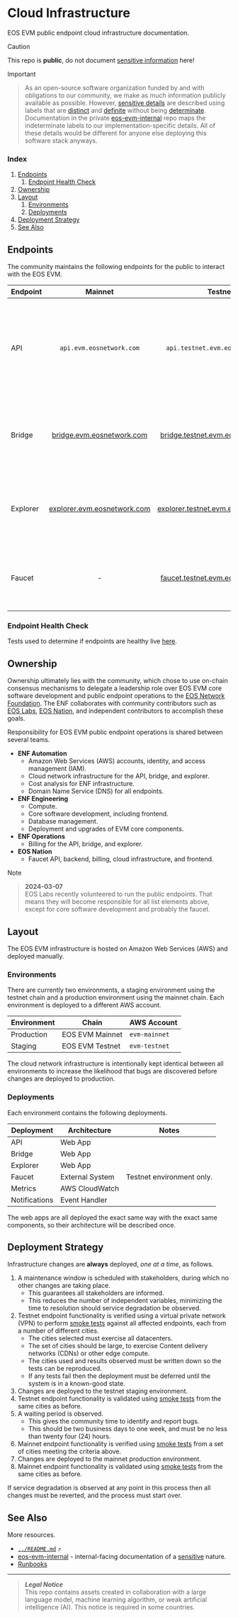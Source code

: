 # Cloud Infrastructure
EOS EVM public endpoint cloud infrastructure documentation.

> [!CAUTION]
> This repo is **public**, do not document [sensitive information](https://github.com/eosnetworkfoundation/engineering/blob/main/standards/secrets.md) here!

> [!IMPORTANT]
> > As an open-source software organization funded by and with obligations to our community, we make as much information publicly available as possible. However, [sensitive details](https://github.com/eosnetworkfoundation/engineering/blob/main/standards/secrets.md) are described using labels that are [distinct](https://en.wiktionary.org/wiki/distinct) and [definite](https://en.wiktionary.org/wiki/definite) without being [determinate](https://en.wiktionary.org/wiki/determinate). Documentation in the private [eos-evm-internal](https://github.com/eosnetworkfoundation/eos-evm-internal/tree/main/cloud) repo maps the indeterminate labels to our implementation-specific details. All of these details would be different for anyone else deploying this software stack anyways.

### Index
1. [Endpoints](#endpoints)
    1. [Endpoint Health Check](#endpoint-health-check)
1. [Ownership](#ownership)
1. [Layout](#layout)
    1. [Environments](#environments)
    1. [Deployments](#deployments)
1. [Deployment Strategy](#deployment-strategy)
1. [See Also](#see-also)

## Endpoints
The community maintains the following endpoints for the public to interact with the EOS EVM.

Endpoint | Mainnet | Testnet | Notes
--- | :---: | :---: | ---
API | `api.evm.eosnetwork.com` | `api.testnet.evm.eosnetwork.com` | RPC API for tools like [Frame](https://frame.sh), [MetaMask](https://metamask.io), and [Rabby](https://rabby.io) to interact with the EOS EVM without running a full node.
Bridge | [bridge.evm.eosnetwork.com](https://bridge.evm.eosnetwork.com) | [bridge.testnet.evm.eosnetwork.com](https://bridge.testnet.evm.eosnetwork.com) | Trustless bridge to move EOS tokens between the native chain and the EVM.
Explorer | [explorer.evm.eosnetwork.com](https://explorer.evm.eosnetwork.com) | [explorer.testnet.evm.eosnetwork.com](https://explorer.testnet.evm.eosnetwork.com) | Block explorer and transaction viewer, running a [fork](https://github.com/eosnetworkfoundation/blockscout) of [Blockscout](https://www.blockscout.com).
Faucet | - | [faucet.testnet.evm.eosnetwork.com](https://faucet.testnet.evm.eosnetwork.com) | Obtain EOS tokens for testing. The faucet is run by [EOS Nation](https://eosnation.io).

### Endpoint Health Check
Tests used to determine if endpoints are healthy live [here](./endpoint-health-check.md).

## Ownership
Ownership ultimately lies with the community, which chose to use on-chain consensus mechanisms to delegate a leadership role over EOS EVM core software development and public endpoint operations to the [EOS Network Foundation](https://eosnetwork.com). The ENF collaborates with community contributors such as [EOS Labs](https://www.eoslabs.io), [EOS Nation](https://eosnation.io), and independent contributors to accomplish these goals.

Responsibility for EOS EVM public endpoint operations is shared between several teams.
- **ENF Automation**
    - Amazon Web Services (AWS) accounts, identity, and access management (IAM).
    - Cloud network infrastructure for the API, bridge, and explorer.
    - Cost analysis for ENF infrastructure.
    - Domain Name Service (DNS) for all endpoints.
- **ENF Engineering**
    - Compute.
    - Core software development, including frontend.
    - Database management.
    - Deployment and upgrades of EVM core components.
- **ENF Operations**
    - Billing for the API, bridge, and explorer.
- **EOS Nation**
    - Faucet API, backend, billing, cloud infrastructure, and frontend.

> [!NOTE]
> > **2024-03-07**  
> > EOS Labs recently volunteered to run the public endpoints. That means they will become responsible for all list elements above, except for core software development and probably the faucet.

## Layout
The EOS EVM infrastructure is hosted on Amazon Web Services (AWS) and deployed manually.

### Environments
There are currently two environments, a staging environment using the testnet chain and a production environment using the mainnet chain. Each environment is deployed to a different AWS account.

Environment | Chain | AWS Account
--- | --- | ---
Production | EOS EVM Mainnet | `evm-mainnet`
Staging | EOS EVM Testnet | `evm-testnet`

The cloud network infrastructure is intentionally kept identical between all environments to increase the likelihood that bugs are discovered before changes are deployed to production.

### Deployments
Each environment contains the following deployments.

Deployment | Architecture | Notes
--- | --- | ---
API | Web App
Bridge | Web App
Explorer | Web App
Faucet | External System | Testnet environment only.
Metrics | AWS CloudWatch
Notifications | Event Handler

The web apps are all deployed the exact same way with the exact same components, so their architecture will be described once.

## Deployment Strategy
Infrastructure changes are **always** deployed, _one at a time_, as follows.
1. A maintenance window is scheduled with stakeholders, during which no other changes are taking place.
    - This guarantees all stakeholders are informed.
    - This reduces the number of independent variables, minimizing the time to resolution should service degradation be observed.
1. Testnet endpoint functionality is verified using a virtual private network (VPN) to perform [smoke tests](../runbooks/endpoint-smoke-test.md) against all affected endpoints, each from a number of different cities.
    - The cities selected must exercise all datacenters.
    - The set of cities should be large, to exercise Content delivery networks (CDNs) or other edge compute.
    - The cities used and results observed must be written down so the tests can be reproduced.
    - If any tests fail then the deployment must be deferred until the system is in a known-good state.
1. Changes are deployed to the testnet staging environment.
1. Testnet endpoint functionality is validated using [smoke tests](../runbooks/endpoint-smoke-test.md) from the same cities as before.
1. A waiting period is observed.
    - This gives the community time to identify and report bugs.
    - This should be two business days to one week, and must be no less than twenty four (24) hours.
1. Mainnet endpoint functionality is verified using [smoke tests](../runbooks/endpoint-smoke-test.md) from a set of cities meeting the criteria above.
1. Changes are deployed to the mainnet production environment.
1. Mainnet endpoint functionality is validated using [smoke tests](../runbooks/endpoint-smoke-test.md) from the same cities as before.

If service degradation is observed at any point in this process then all changes must be reverted, and the process must start over.

## See Also
More resources.
- [`../README.md`](../README.md) ⤴
- [eos-evm-internal](https://github.com/eosnetworkfoundation/eos-evm-internal) - internal-facing documentation of a [sensitive](https://github.com/eosnetworkfoundation/engineering/blob/main/standards/secrets.md) nature.
- [Runbooks](../runbooks/README.md)

***
> **_Legal Notice_**  
> This repo contains assets created in collaboration with a large language model, machine learning algorithm, or weak artificial intelligence (AI). This notice is required in some countries.
